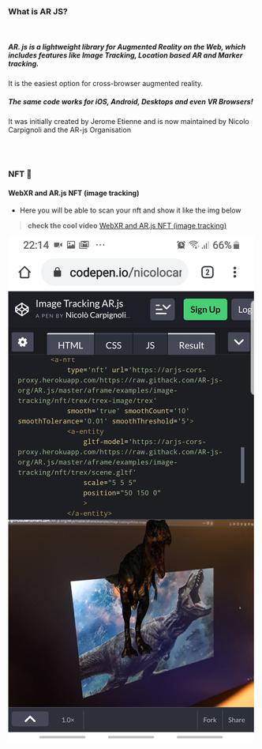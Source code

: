 <br>

### What is AR JS?

<br>

##### AR. js is a lightweight library for Augmented Reality on the Web, which includes features like Image Tracking, Location based AR and Marker tracking.

It is the easiest option for cross-browser augmented reality.

##### The same code works for iOS, Android, Desktops and even VR Browsers!

It was initially created by Jerome Etienne and is now maintained by Nicolo Carpignoli and the AR-js Organisation

<br>
<br>

### NFT 🍭

#### WebXR and AR.js NFT (image tracking)

- Here you will be able to scan your nft and show it like the img below

> **check the cool video** [WebXR and AR.js NFT (image tracking)](https://youtu.be/sRfZ0NWFOD8)

[<img src="img/webXR-ar-js__NFT.jpg"/>](https://youtu.be/sRfZ0NWFOD8)
